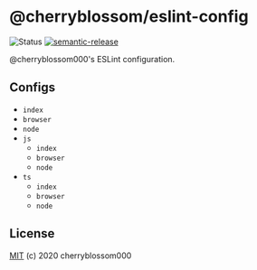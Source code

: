 # @cherryblossom/eslint-config
![Status](https://github.com/cherryblossom000/eslint-config/workflows/CI/badge.svg) [![semantic-release](https://img.shields.io/badge/%20%20%F0%9F%93%A6%F0%9F%9A%80-semantic--release-e10079.svg)](https://github.com/semantic-release/semantic-release)

@cherryblossom000's ESLint configuration.

## Configs
- `index`
- `browser`
- `node`
- `js`
  - `index`
  - `browser`
  - `node`
- `ts`
  - `index`
  - `browser`
  - `node`

## License
[MIT](LICENSE) (c) 2020 cherryblossom000
